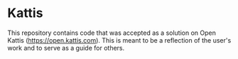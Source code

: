 # Kattis
This repository contains code that was accepted as a solution on Open Kattis (https://open.kattis.com). This is meant to be a reflection of the user's work and to serve as a guide for others.
